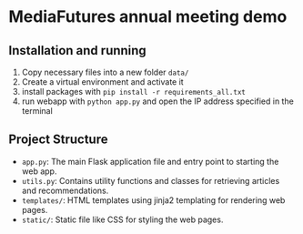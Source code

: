 # MediaFutures annual meeting demo

## Installation and running
1. Copy necessary files into a new folder `data/`
2. Create a virtual environment and activate it
3. install packages with `pip install -r requirements_all.txt`
4. run webapp with `python app.py` and open the IP address specified in the terminal

## Project Structure

- `app.py`: The main Flask application file and entry point to starting the web app.
- `utils.py`: Contains utility functions and classes for retrieving articles and recommendations.
- `templates/`: HTML templates using jinja2 templating for rendering web pages.
- `static/`: Static file like CSS for styling the web pages.